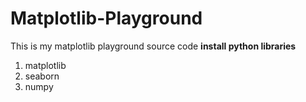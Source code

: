 # Matplotlib-Playground

This is my matplotlib playground source code 
**install python libraries**
1. matplotlib
2. seaborn
3. numpy
